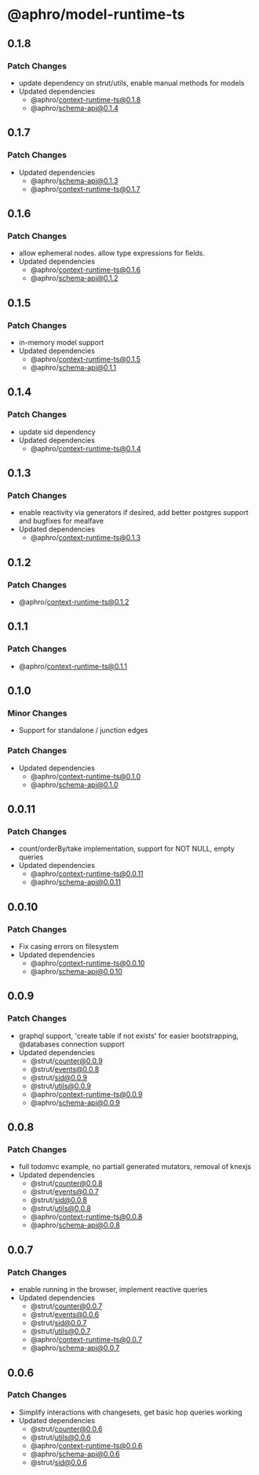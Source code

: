 # @aphro/model-runtime-ts

## 0.1.8

### Patch Changes

- update dependency on strut/utils, enable manual methods for models
- Updated dependencies
  - @aphro/context-runtime-ts@0.1.8
  - @aphro/schema-api@0.1.4

## 0.1.7

### Patch Changes

- Updated dependencies
  - @aphro/schema-api@0.1.3
  - @aphro/context-runtime-ts@0.1.7

## 0.1.6

### Patch Changes

- allow ephemeral nodes. allow type expressions for fields.
- Updated dependencies
  - @aphro/context-runtime-ts@0.1.6
  - @aphro/schema-api@0.1.2

## 0.1.5

### Patch Changes

- in-memory model support
- Updated dependencies
  - @aphro/context-runtime-ts@0.1.5
  - @aphro/schema-api@0.1.1

## 0.1.4

### Patch Changes

- update sid dependency
- Updated dependencies
  - @aphro/context-runtime-ts@0.1.4

## 0.1.3

### Patch Changes

- enable reactivity via generators if desired, add better postgres support and bugfixes for mealfave
- Updated dependencies
  - @aphro/context-runtime-ts@0.1.3

## 0.1.2

### Patch Changes

- @aphro/context-runtime-ts@0.1.2

## 0.1.1

### Patch Changes

- @aphro/context-runtime-ts@0.1.1

## 0.1.0

### Minor Changes

- Support for standalone / junction edges

### Patch Changes

- Updated dependencies
  - @aphro/context-runtime-ts@0.1.0
  - @aphro/schema-api@0.1.0

## 0.0.11

### Patch Changes

- count/orderBy/take implementation, support for NOT NULL, empty queries
- Updated dependencies
  - @aphro/context-runtime-ts@0.0.11
  - @aphro/schema-api@0.0.11

## 0.0.10

### Patch Changes

- Fix casing errors on filesystem
- Updated dependencies
  - @aphro/context-runtime-ts@0.0.10
  - @aphro/schema-api@0.0.10

## 0.0.9

### Patch Changes

- graphql support, 'create table if not exists' for easier bootstrapping, @databases connection support
- Updated dependencies
  - @strut/counter@0.0.9
  - @strut/events@0.0.8
  - @strut/sid@0.0.9
  - @strut/utils@0.0.9
  - @aphro/context-runtime-ts@0.0.9
  - @aphro/schema-api@0.0.9

## 0.0.8

### Patch Changes

- full todomvc example, no partiall generated mutators, removal of knexjs
- Updated dependencies
  - @strut/counter@0.0.8
  - @strut/events@0.0.7
  - @strut/sid@0.0.8
  - @strut/utils@0.0.8
  - @aphro/context-runtime-ts@0.0.8
  - @aphro/schema-api@0.0.8

## 0.0.7

### Patch Changes

- enable running in the browser, implement reactive queries
- Updated dependencies
  - @strut/counter@0.0.7
  - @strut/events@0.0.6
  - @strut/sid@0.0.7
  - @strut/utils@0.0.7
  - @aphro/context-runtime-ts@0.0.7
  - @aphro/schema-api@0.0.7

## 0.0.6

### Patch Changes

- Simplify interactions with changesets, get basic hop queries working
- Updated dependencies
  - @strut/counter@0.0.6
  - @strut/utils@0.0.6
  - @aphro/context-runtime-ts@0.0.6
  - @aphro/schema-api@0.0.6
  - @strut/sid@0.0.6
